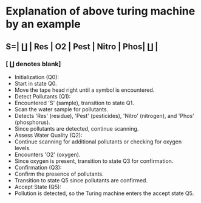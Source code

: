 # Explanation of above turing machine by an example

## S=|  ∐ | Res | O2  | Pest | Nitro | Phos|  ∐  |

### [  ∐  denotes blank]   


- Initialization (Q0):
- Start in state Q0.
- Move the tape head right until a symbol is encountered.
- Detect Pollutants (Q1):
- Encountered 'S' (sample), transition to state Q1.
- Scan the water sample for pollutants.
- Detects 'Res' (residue), 'Pest' (pesticides), 'Nitro' (nitrogen), and 'Phos' (phosphorus).
- Since pollutants are detected, continue scanning.
- Assess Water Quality (Q2):
- Continue scanning for additional pollutants or checking for oxygen levels.
- Encounters 'O2' (oxygen).
- Since oxygen is present, transition to state Q3 for confirmation.
- Confirmation (Q3):
- Confirm the presence of pollutants.
- Transition to state Q5 since pollutants are confirmed.
- Accept State (Q5):
- Pollution is detected, so the Turing machine enters the accept state Q5.



















